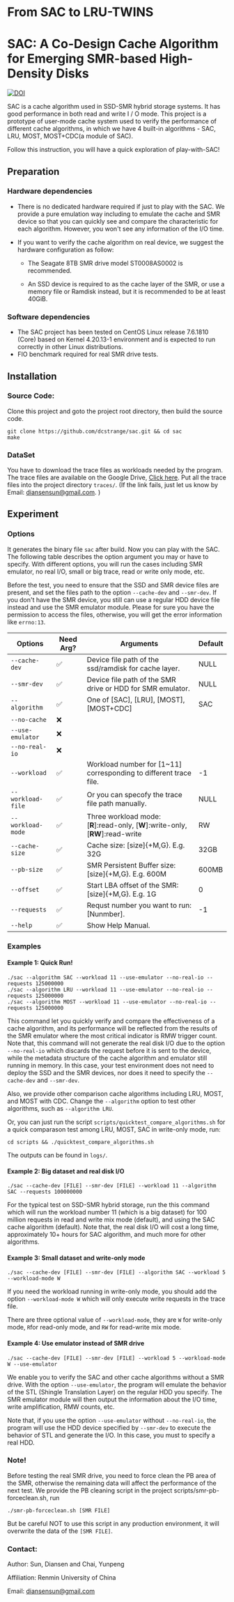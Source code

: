 # From SAC to LRU-TWINS
# SAC: A Co-Design Cache Algorithm for Emerging SMR-based High-Density Disks
[![DOI](https://zenodo.org/badge/224646281.svg)](https://zenodo.org/badge/latestdoi/224646281)

SAC is a cache algorithm used in SSD-SMR hybrid storage systems. It has good performance in both read and write I / O mode. This project is a prototype of user-mode cache system used to verify the performance of different cache algorithms, in which we have 4 built-in algorithms -  SAC, LRU, MOST, MOST+CDC(a module of SAC). 

Follow this instruction, you will have a quick exploration of play-with-SAC!

## Preparation

### Hardware dependencies

- There is no dedicated hardware required if just to play with the SAC. We provide a pure emulation way including to emulate the cache and SMR device so that you can quickly see and compare the characteristic for each algorithm. However, you won't see any information of the I/O time. 

- If you want to verify the cache algorithm on real device, we suggest the hardware configuration as follow: 

  - The Seagate 8TB SMR drive model ST0008AS0002 is recommended. 

  - An SSD device is required to as the cache layer of the SMR, or use a memory file or Ramdisk instead, but it is recommended to be at least 40GiB. 

### Software dependencies

- The SAC project has been tested on CentOS Linux release 7.6.1810 (Core) based on Kernel 4.20.13-1 environment and is expected to run correctly in other Linux distributions. 
- FIO benchmark required for real SMR drive tests.



## Installation

### Source Code: 

Clone this project and goto the project root directory, then build the source code. 

```shell
git clone https://github.com/dcstrange/sac.git && cd sac
make
```



### DataSet

You have to download the trace files as workloads needed by the program. The trace files are available on the Google Drive, [Click here](https://drive.google.com/drive/folders/1zwZYwGB9PbuqAs3wlIE4cpIrYkdgUtYB). Put all the trace files into the project directory ``traces/``. (If the link fails, just let us know by Email: diansensun@gmail.com. )



## Experiment 

### Options

It generates the binary file `sac` after build. Now you can play with the SAC. The following table describes the option argument you may or have to specify. With different options, you will run the cases including SMR emulator, no real I/O, small or big trace, read or write only mode, etc. 

Before the test, you need to ensure that the SSD and SMR device files are present, and set the files path to the option `--cache-dev` and `--smr-dev`. 
		If you don't have the SMR device, you still can use a regular HDD device file instead and use the SMR emulator module. Please for sure you have the permission to access the files, otherwise, you will get the error information like `errno:13`. 


| Options           | Need Arg? | Arguments                                                    | Default |
| ----------------- | --------- | ------------------------------------------------------------ | ------- |
| `--cache-dev`     | ✅         | Device file path of the ssd/ramdisk for cache layer.         | NULL    |
| `--smr-dev`       | ✅         | Device file path of the SMR drive or HDD for SMR emulator.   | NULL    |
| `--algorithm`     | ✅         | One of [SAC], [LRU], [MOST], [MOST+CDC]                       | SAC     |
| `--no-cache`      | ❌         |                                                              |         |
| `--use-emulator`  | ❌         |                                                              |         |
| `--no-real-io`    | ❌         |                                                              |         |
| `--workload`      | ✅         | Workload number for [1~11] corresponding to different trace file. | -1      |
| `--workload-file` | ✅         | Or you can specofy the trace file path manually.             | NULL    |
| `--workload-mode` | ✅         | Three workload mode: [**R**]:read-only, [**W**]:write-only, [**RW**]:read-write | RW      |
| `--cache-size`    | ✅         | Cache size: [size]{+M,G}. E.g. 32G                           | 32GB    |
| `--pb-size`       | ✅         | SMR Persistent Buffer size: [size]{+M,G}. E.g. 600M          | 600MB   |
| `--offset`        | ✅         | Start LBA offset of the SMR: [size]{+M,G}. E.g. 1G           | 0       |
| `--requests`      | ✅         | Requst number you want to run: [Nunmber].                    | -1      |
| `--help`          | ✅         | Show Help Manual.                    |       |
### Examples

#### Example 1: Quick Run!

```shell
./sac --algorithm SAC --workload 11 --use-emulator --no-real-io --requests 125000000
./sac --algorithm LRU --workload 11 --use-emulator --no-real-io --requests 125000000
./sac --algorithm MOST --workload 11 --use-emulator --no-real-io --requests 125000000
```

This command let you quickly verify and compare the effectiveness of a cache algorithm, and its performance will be reflected from the results of the SMR emulator where the most critical indicator is RMW trigger count. Note that, this command will not generate the real disk I/O due to the option `--no-real-io` which discards the request before it is sent to the device, while the metadata structure of the cache algorithm and emulator still running in memory. 
In this case, your test environment does not need to deploy the SSD and the SMR devices,  nor does it need to specify the `--cache-dev` and `--smr-dev`. 

Also, we provide other comparison cache algorithms including LRU, MOST, and MOST with CDC. Change the `--algorithm` option to test other algorithms, such as `--algorithm LRU`. 

Or, you can just run the script `scripts/quicktest_compare_algorithms.sh` for a quick comparason test among LRU, MOST, SAC in write-only mode, run:

```shell
cd scripts && ./quicktest_compare_algorithms.sh
```

The outputs can be found in `logs/`. 

#### Example 2: Big dataset and real disk I/O

```shell
./sac --cache-dev [FILE] --smr-dev [FILE] --workload 11 --algorithm SAC --requests 100000000
```

For the typical test on SSD-SMR hybrid storage, run the this command which will run the workload number 11 (which is a big dataset) for 100 million requests in read and write mix mode (default), and using the SAC cache algorithm (default). Note that, the real disk I/O will cost a long time, approximately 10+ hours for SAC algorithm, and much more for other algorithms. 

#### Example 3: Small dataset and write-only mode

```shell
./sac --cache-dev [FILE] --smr-dev [FILE] --algorithm SAC --workload 5 --workload-mode W
```

If you need the workload running in write-only mode, you should add the option `--workload-mode W` which will only execute write requests in the trace file. 

There are three optional value of `--workload-mode`, they are `W` for write-only mode, `R`for read-only mode, and `RW` for read-write mix mode. 

#### Example 4: Use emulator instead of SMR drive

```shell
./sac --cache-dev [FILE] --smr-dev [FILE] --workload 5 --workload-mode W --use-emulator
```

We enable you to verify the SAC and other cache algorithms without a SMR drive. With the option `--use-emulator`, the program will emulate the behavior of the STL (Shingle Translation Layer) on the regular HDD you specify. The SMR emulator module will then output the information about the I/O time, write amplification, RMW counts, etc. 

Note that, if you use the option `--use-emulator` without `--no-real-io`, the program will use the HDD device specified by `--smr-dev` to execute the behavior of STL and generate the I/O. In this case, you must to specify a real HDD. 

### Note!
Before testing the real SMR drive, you need to force clean the PB area of the SMR, otherwise the remaining data will affect the performance of the next test. We provide the PB cleaning script in the project scripts/smr-pb-forceclean.sh, run 

```shell 
./smr-pb-forceclean.sh [SMR FILE]
```

But be careful NOT to use this script in any production environment, it will overwrite the data of the `[SMR FILE]`. 

### Contact: 

Author: Sun, Diansen and Chai, Yunpeng

Affiliation: Renmin University of China 

Email: diansensun@gmail.com
